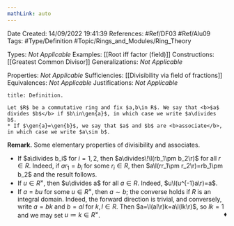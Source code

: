 ```yaml
---
mathLink: auto
---
```


<div class="topSpace"></div>

Date Created: 14/09/2022 19:41:39
References: #Ref/DF03 #Ref/Alu09
Tags: #Type/Definition #Topic/Rings_and_Modules/Ring_Theory

Types: <i>Not Applicable</i>
Examples: [[Root iff factor (field)]]
Constructions: [[Greatest Common Divisor]]
Generalizations: <i>Not Applicable</i>

Properties: <i>Not Applicable</i>
Sufficiencies: [[Divisibility via field of fractions]]
Equivalences: <i>Not Applicable</i>
Justifications: <i>Not Applicable</i>

``` ad-Definition
title: Definition.

Let $R$ be a commutative ring and fix $a,b\in R$. We say that <b>$a$ divides $b$</b> if $b\in\gen{a}$, in which case we write $a\divides b$.
* If $\gen{a}=\gen{b}$, we say that $a$ and $b$ are <b>associate</b>, in which case we write $a\sim b$.

```

<b>Remark.</b> Some elementary properties of divisibility and associates.
* If $a\divides b_i$ for $i=1,2$, then $a\divides\!\l(rb_1\pm b_2\r)$ for all $r\in R$. Indeed, if $ar_1=b_i$ for some $r_i\in R$, then $a\l(rr_1\pm r_2\r)=rb_1\pm b_2$ and the result follows.
* If $u\in R^\times$, then $u\divides a$ for all $a\in R$. Indeed, $u\l(u^{-1}a\r)=a$.
* If $a=bu$ for some $u\in R^\times$, then $a\sim b$; the converse holds if $R$ is an integral domain. Indeed, the forward direction is trivial, and conversely, write $a=bk$ and $b=al$ for $k,l\in R$. Then $a=\l(al\r)k=a\l(lk\r)$, so $lk=1$ and we may set $u\coloneqq k\in R^\times$.<span style="float:right;">$\blacklozenge$</span>
